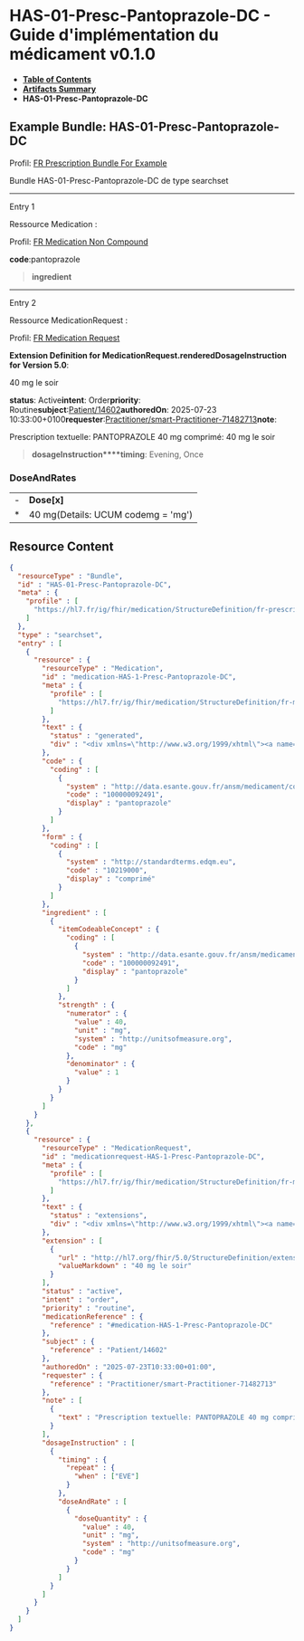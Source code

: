 # HAS-01-Presc-Pantoprazole-DC - Guide d'implémentation du médicament v0.1.0

* [**Table of Contents**](toc.md)
* [**Artifacts Summary**](artifacts.md)
* **HAS-01-Presc-Pantoprazole-DC**

## Example Bundle: HAS-01-Presc-Pantoprazole-DC

Profil: [FR Prescription Bundle For Example](StructureDefinition-fr-prescription-bundle-for-example.md)

Bundle HAS-01-Presc-Pantoprazole-DC de type searchset

-------

Entry 1

Ressource Medication :

> 

Profil: [FR Medication Non Compound](StructureDefinition-fr-medication-noncompound.md)

**code**:pantoprazole
> **ingredient**

-------

Entry 2

Ressource MedicationRequest :

> 

Profil: [FR Medication Request](StructureDefinition-fr-medicationrequest.md)

**Extension Definition for MedicationRequest.renderedDosageInstruction for Version 5.0**:

40 mg le soir

**status**: Active**intent**: Order**priority**: Routine**subject**:[Patient/14602](Patient/14602)**authoredOn**: 2025-07-23 10:33:00+0100**requester**:[Practitioner/smart-Practitioner-71482713](Practitioner/smart-Practitioner-71482713)**note**:
> 

Prescription textuelle: PANTOPRAZOLE 40 mg comprimé: 40 mg le soir


> **dosageInstruction****timing**: Evening, Once

### DoseAndRates

| | |
| :--- | :--- |
| - | **Dose[x]** |
| * | 40 mg(Details: UCUM codemg = 'mg') |





## Resource Content

```json
{
  "resourceType" : "Bundle",
  "id" : "HAS-01-Presc-Pantoprazole-DC",
  "meta" : {
    "profile" : [
      "https://hl7.fr/ig/fhir/medication/StructureDefinition/fr-prescription-bundle-for-example"
    ]
  },
  "type" : "searchset",
  "entry" : [
    {
      "resource" : {
        "resourceType" : "Medication",
        "id" : "medication-HAS-1-Presc-Pantoprazole-DC",
        "meta" : {
          "profile" : [
            "https://hl7.fr/ig/fhir/medication/StructureDefinition/fr-medication-noncompound"
          ]
        },
        "text" : {
          "status" : "generated",
          "div" : "<div xmlns=\"http://www.w3.org/1999/xhtml\"><a name=\"Medication_medication-HAS-1-Presc-Pantoprazole-DC\"> </a><p class=\"res-header-id\"><b>Narratif généré : Médication medication-HAS-1-Presc-Pantoprazole-DC</b></p><a name=\"medication-HAS-1-Presc-Pantoprazole-DC\"> </a><a name=\"hcmedication-HAS-1-Presc-Pantoprazole-DC\"> </a><div style=\"display: inline-block; background-color: #d9e0e7; padding: 6px; margin: 4px; border: 1px solid #8da1b4; border-radius: 5px; line-height: 60%\"><p style=\"margin-bottom: 0px\"/><p style=\"margin-bottom: 0px\">Profil: <a href=\"StructureDefinition-fr-medication-noncompound.html\">FR Medication Non Compound</a></p></div><p><b>code</b>: <span title=\"Codes:{http://data.esante.gouv.fr/ansm/medicament/codeSMS 100000092491}\">pantoprazole</span></p><p><b>form</b>: <span title=\"Codes:{http://standardterms.edqm.eu 10219000}\">comprimé</span></p><h3>Ingredients</h3><table class=\"grid\"><tr><td style=\"display: none\">-</td><td><b>Item[x]</b></td><td><b>Strength</b></td></tr><tr><td style=\"display: none\">*</td><td><span title=\"Codes:{http://data.esante.gouv.fr/ansm/medicament/codeSMS 100000092491}\">pantoprazole</span></td><td>40 mg<span style=\"background: LightGoldenRodYellow\"> (Details: UCUM  codemg = 'mg')</span>/1</td></tr></table></div>"
        },
        "code" : {
          "coding" : [
            {
              "system" : "http://data.esante.gouv.fr/ansm/medicament/codeSMS",
              "code" : "100000092491",
              "display" : "pantoprazole"
            }
          ]
        },
        "form" : {
          "coding" : [
            {
              "system" : "http://standardterms.edqm.eu",
              "code" : "10219000",
              "display" : "comprimé"
            }
          ]
        },
        "ingredient" : [
          {
            "itemCodeableConcept" : {
              "coding" : [
                {
                  "system" : "http://data.esante.gouv.fr/ansm/medicament/codeSMS",
                  "code" : "100000092491",
                  "display" : "pantoprazole"
                }
              ]
            },
            "strength" : {
              "numerator" : {
                "value" : 40,
                "unit" : "mg",
                "system" : "http://unitsofmeasure.org",
                "code" : "mg"
              },
              "denominator" : {
                "value" : 1
              }
            }
          }
        ]
      }
    },
    {
      "resource" : {
        "resourceType" : "MedicationRequest",
        "id" : "medicationrequest-HAS-1-Presc-Pantoprazole-DC",
        "meta" : {
          "profile" : [
            "https://hl7.fr/ig/fhir/medication/StructureDefinition/fr-medicationrequest"
          ]
        },
        "text" : {
          "status" : "extensions",
          "div" : "<div xmlns=\"http://www.w3.org/1999/xhtml\"><a name=\"MedicationRequest_medicationrequest-HAS-1-Presc-Pantoprazole-DC\"> </a><p class=\"res-header-id\"><b>Narratif généré : PrescriptionMédicamenteuseTODO medicationrequest-HAS-1-Presc-Pantoprazole-DC</b></p><a name=\"medicationrequest-HAS-1-Presc-Pantoprazole-DC\"> </a><a name=\"hcmedicationrequest-HAS-1-Presc-Pantoprazole-DC\"> </a><div style=\"display: inline-block; background-color: #d9e0e7; padding: 6px; margin: 4px; border: 1px solid #8da1b4; border-radius: 5px; line-height: 60%\"><p style=\"margin-bottom: 0px\"/><p style=\"margin-bottom: 0px\">Profil: <a href=\"StructureDefinition-fr-medicationrequest.html\">FR Medication Request</a></p></div><p><b>Extension Definition for MedicationRequest.renderedDosageInstruction for Version 5.0</b>: </p><div><p>40 mg le soir</p>\n</div><p><b>status</b>: Active</p><p><b>intent</b>: Order</p><p><b>priority</b>: Routine</p><p><b>medication</b>: <code>#medication-HAS-1-Presc-Pantoprazole-DC</code></p><p><b>subject</b>: <a href=\"Patient/14602\">Patient/14602</a></p><p><b>authoredOn</b>: 2025-07-23 10:33:00+0100</p><p><b>requester</b>: <a href=\"Practitioner/smart-Practitioner-71482713\">Practitioner/smart-Practitioner-71482713</a></p><p><b>note</b>: </p><blockquote><div><p>Prescription textuelle: PANTOPRAZOLE 40 mg comprimé: 40 mg le soir</p>\n</div></blockquote><blockquote><p><b>dosageInstruction</b></p><p><b>timing</b>: Evening, Once</p><h3>DoseAndRates</h3><table class=\"grid\"><tr><td style=\"display: none\">-</td><td><b>Dose[x]</b></td></tr><tr><td style=\"display: none\">*</td><td>40 mg<span style=\"background: LightGoldenRodYellow\"> (Details: UCUM  codemg = 'mg')</span></td></tr></table></blockquote></div>"
        },
        "extension" : [
          {
            "url" : "http://hl7.org/fhir/5.0/StructureDefinition/extension-MedicationRequest.renderedDosageInstruction",
            "valueMarkdown" : "40 mg le soir"
          }
        ],
        "status" : "active",
        "intent" : "order",
        "priority" : "routine",
        "medicationReference" : {
          "reference" : "#medication-HAS-1-Presc-Pantoprazole-DC"
        },
        "subject" : {
          "reference" : "Patient/14602"
        },
        "authoredOn" : "2025-07-23T10:33:00+01:00",
        "requester" : {
          "reference" : "Practitioner/smart-Practitioner-71482713"
        },
        "note" : [
          {
            "text" : "Prescription textuelle: PANTOPRAZOLE 40 mg comprimé: 40 mg le soir"
          }
        ],
        "dosageInstruction" : [
          {
            "timing" : {
              "repeat" : {
                "when" : ["EVE"]
              }
            },
            "doseAndRate" : [
              {
                "doseQuantity" : {
                  "value" : 40,
                  "unit" : "mg",
                  "system" : "http://unitsofmeasure.org",
                  "code" : "mg"
                }
              }
            ]
          }
        ]
      }
    }
  ]
}

```
